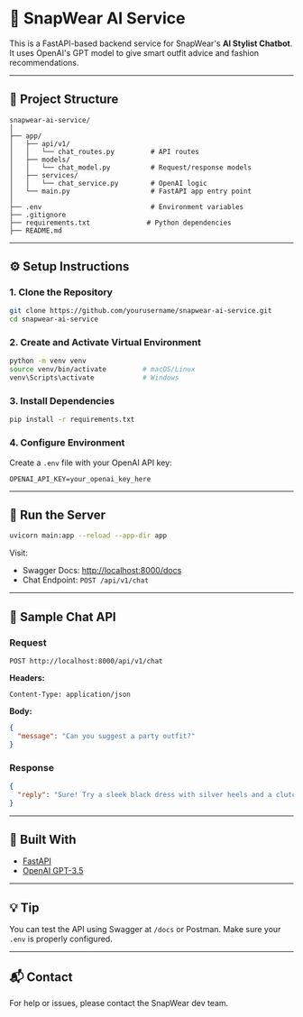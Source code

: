 # 🧠 SnapWear AI Service

This is a FastAPI-based backend service for SnapWear's **AI Stylist Chatbot**. It uses OpenAI's GPT model to give smart outfit advice and fashion recommendations.

---

## 📁 Project Structure

```
snapwear-ai-service/
│
├── app/
│   ├── api/v1/
│   │   └── chat_routes.py         # API routes
│   ├── models/
│   │   └── chat_model.py          # Request/response models
│   ├── services/
│   │   └── chat_service.py        # OpenAI logic
│   └── main.py                    # FastAPI app entry point
│
├── .env                           # Environment variables
├── .gitignore
├── requirements.txt              # Python dependencies
├── README.md
```

---

## ⚙️ Setup Instructions

### 1. Clone the Repository

```bash
git clone https://github.com/yourusername/snapwear-ai-service.git
cd snapwear-ai-service
```

### 2. Create and Activate Virtual Environment

```bash
python -m venv venv
source venv/bin/activate         # macOS/Linux
venv\Scripts\activate            # Windows
```

### 3. Install Dependencies

```bash
pip install -r requirements.txt
```

### 4. Configure Environment

Create a `.env` file with your OpenAI API key:

```
OPENAI_API_KEY=your_openai_key_here
```

---

## 🚀 Run the Server

```bash
uvicorn main:app --reload --app-dir app
```

Visit:
- Swagger Docs: [http://localhost:8000/docs](http://localhost:8000/docs)
- Chat Endpoint: `POST /api/v1/chat`

---

## 🧪 Sample Chat API

### Request
`POST http://localhost:8000/api/v1/chat`

**Headers:**
```http
Content-Type: application/json
```

**Body:**
```json
{
  "message": "Can you suggest a party outfit?"
}
```

### Response
```json
{
  "reply": "Sure! Try a sleek black dress with silver heels and a clutch. Add a bold red lip!"
}
```

---

## 🧠 Built With

- [FastAPI](https://fastapi.tiangolo.com/)
- [OpenAI GPT-3.5](https://platform.openai.com/docs)

---

## 💡 Tip

You can test the API using Swagger at `/docs` or Postman. Make sure your `.env` is properly configured.

---

## 📬 Contact

For help or issues, please contact the SnapWear dev team.
